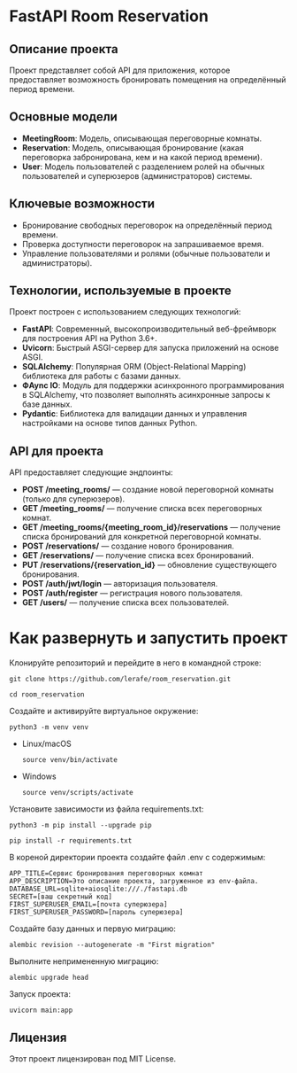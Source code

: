# FastAPI Room Reservation

## Описание проекта

Проект представляет собой API для приложения, которое предоставляет возможность бронировать помещения на определённый период времени.

## Основные модели

- **MeetingRoom**: Модель, описывающая переговорные комнаты.
- **Reservation**: Модель, описывающая бронирование (какая переговорка забронирована, кем и на какой период времени).
- **User**: Модель пользователей с разделением ролей на обычных пользователей и суперюзеров (администраторов) системы.

## Ключевые возможности

- Бронирование свободных переговорок на определённый период времени.
- Проверка доступности переговорок на запрашиваемое время.
- Управление пользователями и ролями (обычные пользователи и администраторы).

## Технологии, используемые в проекте

Проект построен с использованием следующих технологий:

- **FastAPI**: Современный, высокопроизводительный веб-фреймворк для построения API на Python 3.6+.
- **Uvicorn**: Быстрый ASGI-сервер для запуска приложений на основе ASGI.
- **SQLAlchemy**: Популярная ORM (Object-Relational Mapping) библиотека для работы с базами данных.
- **ФAync IO**: Модуль для поддержки асинхронного программирования в SQLAlchemy, что позволяет выполнять асинхронные запросы к базе данных.
- **Pydantic**: Библиотека для валидации данных и управления настройками на основе типов данных Python.


## API для проекта

API предоставляет следующие эндпоинты:

- **POST /meeting_rooms/** — создание новой переговорной комнаты (только для суперюзеров).
- **GET /meeting_rooms/** — получение списка всех переговорных комнат.
- **GET /meeting_rooms/{meeting_room_id}/reservations** — получение списка бронирований для конкретной переговорной комнаты.
- **POST /reservations/** — создание нового бронирования.
- **GET /reservations/** — получение списка всех бронирований.
- **PUT /reservations/{reservation_id}** — обновление существующего бронирования.
- **POST /auth/jwt/login** — авторизация пользователя.
- **POST /auth/register** — регистрация нового пользователя.
- **GET /users/** — получение списка всех пользователей.

# Как развернуть и запустить проект

Клонируйте репозиторий и перейдите в него в командной строке:

```
git clone https://github.com/lerafe/room_reservation.git
```

```
cd room_reservation
```

Cоздайте и активируйте виртуальное окружение:

```
python3 -m venv venv
```

* Linux/macOS

    ```
    source venv/bin/activate
    ```

* Windows

    ```
    source venv/scripts/activate
    ```

Установите зависимости из файла requirements.txt:

```
python3 -m pip install --upgrade pip
```

```
pip install -r requirements.txt
```

В кореной директории проекта создайте файл .env c содержимым:

```
APP_TITLE=Сервис бронирования переговорных комнат
APP_DESCRIPTION=Это описание проекта, загруженное из env-файла.
DATABASE_URL=sqlite+aiosqlite:///./fastapi.db
SECRET=[ваш секретный код]
FIRST_SUPERUSER_EMAIL=[почта суперюзера]
FIRST_SUPERUSER_PASSWORD=[пароль суперюзера]
```

Создайте базу данных и первую миграцию:

```
alembic revision --autogenerate -m "First migration"
```

Выполните непримененную миграцию:
```
alembic upgrade head
```

Запуск проекта:
```
uvicorn main:app
```

## Лицензия
Этот проект лицензирован под MIT License.
